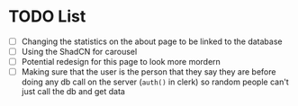 # TODO List

- [ ] Changing the statistics on the about page to be linked to the database
- [ ] Using the ShadCN for carousel
- [ ] Potential redesign for this page to look more mordern
- [ ] Making sure that the user is the person that they say they are before doing any db call on the server (`auth()` in clerk) so random people can't just call the db and get data
